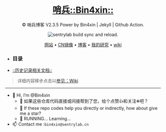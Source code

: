 <h1 align="center"><a href="https://sentrylab.cn/">哨兵::</a><a href="https://bin4xin.sentrylab.cn/">Bin4xin::</a></h1>

<div align="center">

© 哨兵博客 V2.3.5 Power by Bin4xin | Jekyll | Github Action.

![sentrylab build sync and reload.](https://github.com/Bin4xin/bin4xin.github.io/workflows/sentrylab%20build%20sync%20and%20reload./badge.svg)

<p align="center">
  <a href="https://bin4xin.github.io/">网站</a> •
  <a href="https://bin4xin.gitee.io/">CN镜像</a> •
  <a href="https://bin4xin.github.io/blog">博客</a> •
  <a href="https://bin4xin.github.io/about">我的研究</a> •
  <a href="https://github.com/Bin4xin/bin4xin.github.io/wiki">wiki</a>
</p>
</div>
<ul>
<li><h3>目录</h3></li>
<li><a href="https://github.com/Bin4xin/bin4xin.github.io/blob/main/_includes/CHANGELOG.md">::历史记录相关文档::</a></li>
</ul>

> 详细内容移步点击以[参见：Wiki](https://github.com/Bin4xin/bin4xin.github.io/wiki)

---

- 👋 Hi, I’m @Bin4xin
  - 🌱 如果这些仓库代码直接或间接帮到了您，给个点赞👍和关注➕吧？
  - 💞️ If these repo codes help you directly or indirectly, how about give me a star?
  - 🏃 RUNNING... Learning...
- 📫 Contact me :`bin4xin@sentrylab.cn`
